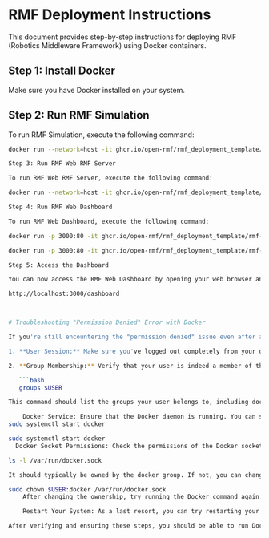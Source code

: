 # RMF Deployment Instructions

This document provides step-by-step instructions for deploying RMF (Robotics Middleware Framework) using Docker containers.

## Step 1: Install Docker

Make sure you have Docker installed on your system.

## Step 2: Run RMF Simulation

To run RMF Simulation, execute the following command:

```bash
docker run --network=host -it ghcr.io/open-rmf/rmf_deployment_template/rmf-simulation:latest bash -c "ros2 launch rmf_demos_gz office.launch.xml headless:=1 server_uri:=ws://localhost:8000/_internal"

Step 3: Run RMF Web RMF Server

To run RMF Web RMF Server, execute the following command:

docker run --network=host -it ghcr.io/open-rmf/rmf_deployment_template/rmf-web-rmf-server:latest

Step 4: Run RMF Web Dashboard

To run RMF Web Dashboard, execute the following command:

docker run -p 3000:80 -it ghcr.io/open-rmf/rmf_deployment_template/rmf-web-dashboard-local:latest

docker run -p 3000:80 -it ghcr.io/open-rmf/rmf_deployment_template/rmf-web-dashboard-local:latest

Step 5: Access the Dashboard

You can now access the RMF Web Dashboard by opening your web browser and navigating to:

http://localhost:3000/dashboard



# Troubleshooting "Permission Denied" Error with Docker

If you're still encountering the "permission denied" issue even after adding your user to the `docker` group and logging out and back in, follow these steps to resolve the issue:

1. **User Session:** Make sure you've logged out completely from your user session and then logged back in. The changes to group memberships only take effect when you start a new session.

2. **Group Membership:** Verify that your user is indeed a member of the `docker` group by running the following command:

   ```bash
   groups $USER

This command should list the groups your user belongs to, including docker.

    Docker Service: Ensure that the Docker daemon is running. You can start or restart it with the following command:
sudo systemctl start docker

sudo systemctl start docker
  Docker Socket Permissions: Check the permissions of the Docker socket file /var/run/docker.sock using the following command:

ls -l /var/run/docker.sock

It should typically be owned by the docker group. If not, you can change the ownership with the following command:

sudo chown $USER:docker /var/run/docker.sock
    After changing the ownership, try running the Docker command again.

    Restart Your System: As a last resort, you can try restarting your system to ensure all changes take effect.

After verifying and ensuring these steps, you should be able to run Docker commands without encountering the "permission denied" error. If the issue persists, there might be system-specific configurations or security policies affecting Docker access, and you may need to consult your system administrator or investigate those settings further.


